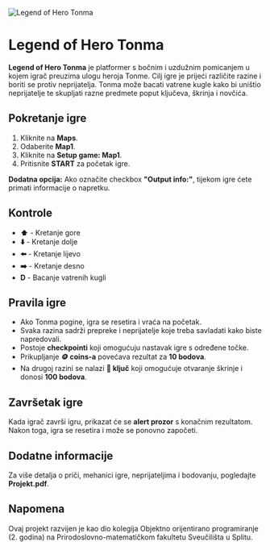 ![Legend of Hero Tonma](https://cdn2.steamgriddb.com/logo_thumb/75b54ca00c27574d0ef49303b3292db5.png)

# Legend of Hero Tonma
**Legend of Hero Tonma** je platformer s bočnim i uzdužnim pomicanjem u kojem igrač preuzima ulogu heroja Tonme. Cilj igre je prijeći različite razine i boriti se protiv neprijatelja. Tonma može bacati vatrene kugle kako bi uništio neprijatelje te skupljati razne predmete poput ključeva, škrinja i novčića.

## Pokretanje igre
1. Kliknite na **Maps**.
2. Odaberite **Map1**.
3. Kliknite na **Setup game: Map1**.
4. Pritisnite **START** za početak igre.

**Dodatna opcija:** Ako označite checkbox **"Output info:"**, tijekom igre ćete primati informacije o napretku.

## Kontrole
- **⬆️** - Kretanje gore
- **⬇️** - Kretanje dolje
- **⬅️** - Kretanje lijevo
- **➡️** - Kretanje desno
- **D** - Bacanje vatrenih kugli

## Pravila igre
- Ako Tonma pogine, igra se resetira i vraća na početak.
- Svaka razina sadrži prepreke i neprijatelje koje treba savladati kako biste napredovali.
- Postoje **checkpointi** koji omogućuju nastavak igre s određene točke.
- Prikupljanje **🪙 coins-a** povećava rezultat za **10 bodova**.
- Na drugoj razini se nalazi **🔑 ključ** koji omogućuje otvaranje škrinje i donosi **100 bodova**.

## Završetak igre
Kada igrač završi igru, prikazat će se **alert prozor** s konačnim rezultatom. Nakon toga, igra se resetira i može se ponovno započeti.

## Dodatne informacije
Za više detalja o priči, mehanici igre, neprijateljima i bodovanju, pogledajte **Projekt.pdf**.

## Napomena
Ovaj projekt razvijen je kao dio kolegija Objektno orijentirano programiranje (2. godina) na Prirodoslovno-matematičkom fakultetu Sveučilišta u Splitu.
